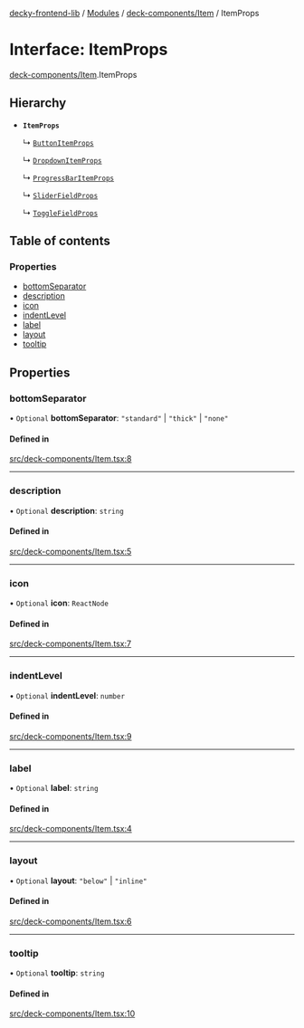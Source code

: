 [decky-frontend-lib](../README.md) / [Modules](../modules.md) / [deck-components/Item](../modules/deck_components_Item.md) / ItemProps

# Interface: ItemProps

[deck-components/Item](../modules/deck_components_Item.md).ItemProps

## Hierarchy

- **`ItemProps`**

  ↳ [`ButtonItemProps`](deck_components_ButtonItem.ButtonItemProps.md)

  ↳ [`DropdownItemProps`](deck_components_Dropdown.DropdownItemProps.md)

  ↳ [`ProgressBarItemProps`](deck_components_ProgressBar.ProgressBarItemProps.md)

  ↳ [`SliderFieldProps`](deck_components_SliderField.SliderFieldProps.md)

  ↳ [`ToggleFieldProps`](deck_components_ToggleField.ToggleFieldProps.md)

## Table of contents

### Properties

- [bottomSeparator](deck_components_Item.ItemProps.md#bottomseparator)
- [description](deck_components_Item.ItemProps.md#description)
- [icon](deck_components_Item.ItemProps.md#icon)
- [indentLevel](deck_components_Item.ItemProps.md#indentlevel)
- [label](deck_components_Item.ItemProps.md#label)
- [layout](deck_components_Item.ItemProps.md#layout)
- [tooltip](deck_components_Item.ItemProps.md#tooltip)

## Properties

### bottomSeparator

• `Optional` **bottomSeparator**: ``"standard"`` \| ``"thick"`` \| ``"none"``

#### Defined in

[src/deck-components/Item.tsx:8](https://github.com/SteamDeckHomebrew/decky-frontend-lib/blob/0f205e8/src/deck-components/Item.tsx#L8)

___

### description

• `Optional` **description**: `string`

#### Defined in

[src/deck-components/Item.tsx:5](https://github.com/SteamDeckHomebrew/decky-frontend-lib/blob/0f205e8/src/deck-components/Item.tsx#L5)

___

### icon

• `Optional` **icon**: `ReactNode`

#### Defined in

[src/deck-components/Item.tsx:7](https://github.com/SteamDeckHomebrew/decky-frontend-lib/blob/0f205e8/src/deck-components/Item.tsx#L7)

___

### indentLevel

• `Optional` **indentLevel**: `number`

#### Defined in

[src/deck-components/Item.tsx:9](https://github.com/SteamDeckHomebrew/decky-frontend-lib/blob/0f205e8/src/deck-components/Item.tsx#L9)

___

### label

• `Optional` **label**: `string`

#### Defined in

[src/deck-components/Item.tsx:4](https://github.com/SteamDeckHomebrew/decky-frontend-lib/blob/0f205e8/src/deck-components/Item.tsx#L4)

___

### layout

• `Optional` **layout**: ``"below"`` \| ``"inline"``

#### Defined in

[src/deck-components/Item.tsx:6](https://github.com/SteamDeckHomebrew/decky-frontend-lib/blob/0f205e8/src/deck-components/Item.tsx#L6)

___

### tooltip

• `Optional` **tooltip**: `string`

#### Defined in

[src/deck-components/Item.tsx:10](https://github.com/SteamDeckHomebrew/decky-frontend-lib/blob/0f205e8/src/deck-components/Item.tsx#L10)
